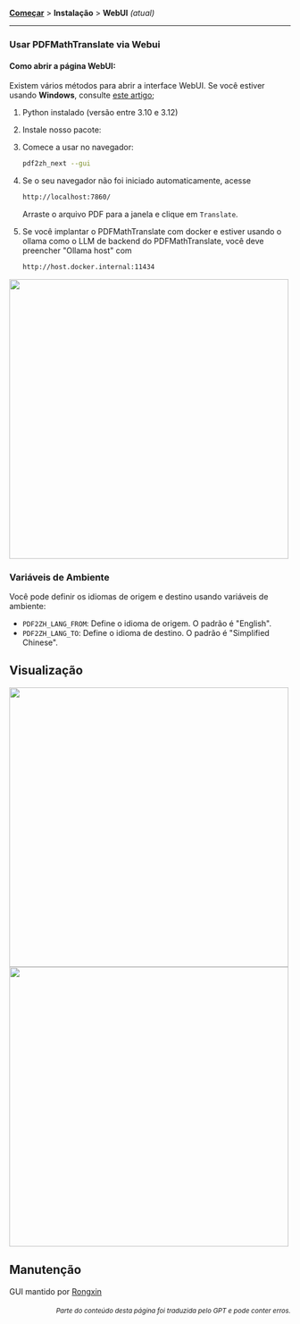 [**Começar**](./getting-started.md) > **Instalação** > **WebUI** _(atual)_

---

### Usar PDFMathTranslate via Webui

#### Como abrir a página WebUI:

Existem vários métodos para abrir a interface WebUI. Se você estiver usando **Windows**, consulte [este artigo](./INSTALLATION_winexe.md);

1. Python instalado (versão entre 3.10 e 3.12)

2. Instale nosso pacote:

3. Comece a usar no navegador:

    ```bash
    pdf2zh_next --gui
    ```

4. Se o seu navegador não foi iniciado automaticamente, acesse

    ```bash
    http://localhost:7860/
    ```

    Arraste o arquivo PDF para a janela e clique em `Translate`.

5. Se você implantar o PDFMathTranslate com docker e estiver usando o ollama como o LLM de backend do PDFMathTranslate, você deve preencher "Ollama host" com

   ```bash
   http://host.docker.internal:11434
   ```

<!-- <img src="./../../images/gui.gif" width="500"/> -->
<img src='./../../images/gui.gif' width="500"/>

### Variáveis de Ambiente

Você pode definir os idiomas de origem e destino usando variáveis de ambiente:

- `PDF2ZH_LANG_FROM`: Define o idioma de origem. O padrão é "English".
- `PDF2ZH_LANG_TO`: Define o idioma de destino. O padrão é "Simplified Chinese".

## Visualização

<img src="./../../images/before.png" width="500"/>
<img src="./../../images/after.png" width="500"/>

## Manutenção

GUI mantido por [Rongxin](https://github.com/reycn)

<div align="right"> 
<h6><small>Parte do conteúdo desta página foi traduzida pelo GPT e pode conter erros.</small></h6>